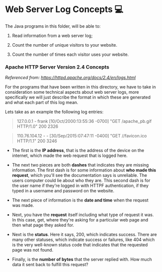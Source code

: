 # Web Server Log Concepts 💻

The Java programs in this folder, will be able to:

1. Read information from a web server log;

2. Count the number of unique visitors to your website.

3. Count the number of times each visitor uses your website.

### Apache HTTP Server Version 2.4 Concepts
*Referenced from: https://httpd.apache.org/docs/2.4/en/logs.html*

For the programs that have been written in this directory, we have to take in consideration some technical aspects about web server logs, more specifically we will just describe the format in which these are generated and what each part of this log mean.

Lets take as an example the following log entries:

> 127.0.0.1 - frank [10/Oct/2000:13:55:36 -0700] "GET /apache_pb.gif HTTP/1.0" 200 2326 

> 110.76.104.12 - - [30/Sep/2015:07:47:11 -0400] "GET //favicon.ico HTTP/1.1" 200 3246 

* The first is the **IP address**, that is the address of the device on the internet, which made the web request that is logged here.

* The next two pieces are both **dashes** that indicates they are missing information. The first dash is for some information about **who made this request**, which you'll see the documentation says is unreliable. The users computer could lie about who they are. This second dash is for the user name if they're logged in with HTTPF authentication, if they typed in a username and password on the website.

* The next piece of information is the **date and time** when the request was made.

* Next, you have the **request** itself including what type of request it was.
In this case, get, where they're asking for a particular web page and
then what page they asked for.

* Next is the **status**. Here it says, 200, which indicates success.
There are many other statuses, which indicate success or failures, like 404 which is the very well-known status code that indicates that the requested page was not found.

* Finally, is the **number of bytes** that the server replied with.
How much data it sent back to fulfill this request? 
